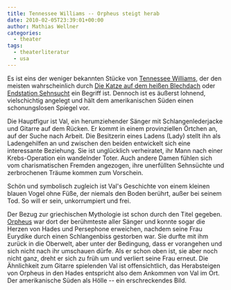 ```yaml
---
title: Tennessee Williams -- Orpheus steigt herab
date: 2010-02-05T23:39:01+00:00
author: Mathias Wellner
categories:
  - theater
tags:
  - theaterliteratur
  - usa
---
```

Es ist eins der weniger bekannten Stücke von [Tennessee Williams](http://de.wikipedia.org/wiki/Tennessee_Williams), der den meisten wahrscheinlich durch [Die Katze auf dem heißen Blechdach](http://de.wikipedia.org/wiki/Die_Katze_auf_dem_hei%C3%9Fen_Blechdach) oder [Endstation Sehnsucht](http://de.wikipedia.org/wiki/Endstation_Sehnsucht) ein Begriff ist. Dennoch ist es äußerst lohnend, vielschichtig angelegt und hält dem amerikanischen Süden einen schonungslosen Spiegel vor. 

Die Hauptfigur ist Val, ein herumziehender Sänger mit Schlangenlederjacke und Gitarre auf dem Rücken. Er kommt in einem provinziellen Örtchen an, auf der Suche nach Arbeit. Die Besitzerin eines Ladens (Lady) stellt ihn als Ladengehilfen an und zwischen den beiden entwickelt sich eine interessante Beziehung. Sie ist unglücklich verheiratet, ihr Mann nach einer Krebs-Operation ein wandelnder Toter. Auch andere Damen fühlen sich vom charismatischen Fremden angezogen, ihre unerfüllten Sehnsüchte und zerbrochenen Träume kommen zum Vorschein. 

Schön und symbolisch zugleich ist Val's Geschichte von einem kleinen blauen Vogel ohne Füße, der niemals den Boden berührt, außer bei seinem Tod. So will er sein, unkorrumpiert und frei. 

Der Bezug zur griechischen Mythologie ist schon durch den Titel gegeben. [Orpheus](http://de.wikipedia.org/wiki/Orpheus) war dort der berühmteste aller Sänger und konnte sogar die Herzen von Hades und Persephone erweichen, nachdem seine Frau Eurydike durch einen Schlangenbiss gestorben war. Sie durfte mit ihm zurück in die Oberwelt, aber unter der Bedingung, dass er vorangehen und sich nicht nach ihr umschauen dürfe. Als er schon oben ist, sie aber noch nicht ganz, dreht er sich zu früh um und verliert seine Frau erneut. Die Ähnlichkeit zum Gitarre spielenden Val ist offensichtlich, das Herabsteigen von Orpheus in den Hades entspricht also dem Ankommen von Val im Ort. Der amerikanische Süden als Hölle -- ein erschreckendes Bild.